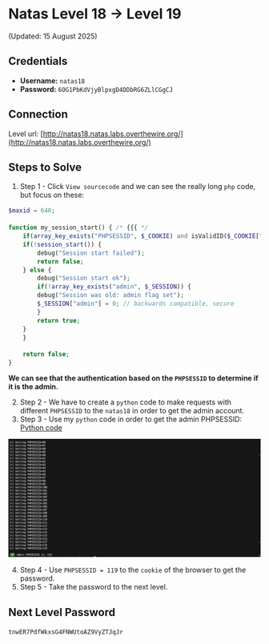 # Natas Level 18 → Level 19
(Updated: 15 August 2025)

## Credentials
- **Username:** `natas18`
- **Password:** `6OG1PbKdVjyBlpxgD4DDbRG6ZLlCGgCJ`

## Connection
Level url: [http://natas18.natas.labs.overthewire.org/](http://natas18.natas.labs.overthewire.org/)

## Steps to Solve
1. Step 1 - Click `View sourcecode` and we can see the really long `php` code, but focus on these:
```php
$maxid = 640;

function my_session_start() { /* {{{ */
    if(array_key_exists("PHPSESSID", $_COOKIE) and isValidID($_COOKIE["PHPSESSID"])) {
    if(!session_start()) {
        debug("Session start failed");
        return false;
    } else {
        debug("Session start ok");
        if(!array_key_exists("admin", $_SESSION)) {
        debug("Session was old: admin flag set");
        $_SESSION["admin"] = 0; // backwards compatible, secure
        }
        return true;
    }
    }

    return false;
}
```
**We can see that the authentication based on the `PHPSESSID` to determine if it is the admin.**

2. Step 2 - We have to create a `python` code to make requests with different `PHPSESSID` to the `natas18` in order to get the admin account.
3. Step 3 - Use my `python` code in order to get the admin PHPSESSID: [Python code](../code/natas/level_18_to_19.py)

![Screenshot image](../screenshots/natas_level_18_to_19.png)

4. Step 4 - Use `PHPSESSID = 119` to the `cookie` of the browser to get the password.
5. Step 5 - Take the password to the next level.

## Next Level Password
`tnwER7PdfWkxsG4FNWUtoAZ9VyZTJqJr`